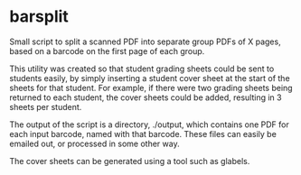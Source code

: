 # barsplit
Small script to split a scanned PDF into separate group PDFs of X pages, based on a barcode on the first page of each group.

This utility was created so that student grading sheets could be sent to students easily, by simply inserting a student cover sheet at the start of the sheets for that student. For example, if there were two grading sheets being returned to each student, the cover sheets could be added, resulting in 3 sheets per student.

The output of the script is a directory, ./output, which contains one PDF for each input barcode, named with that barcode. These files can easily be emailed out, or processed in some other way.

The cover sheets can be generated using a tool such as glabels.
